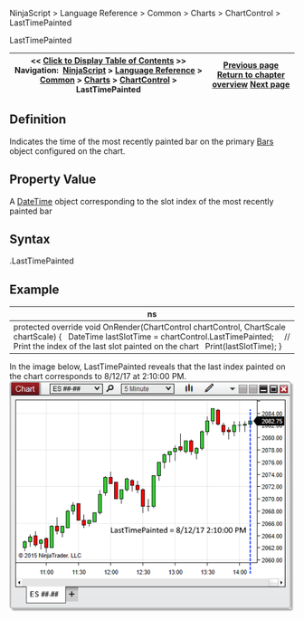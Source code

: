 ﻿
NinjaScript > Language Reference > Common > Charts > ChartControl > LastTimePainted

LastTimePainted

| << [Click to Display Table of Contents](lasttimepainted.md) >> **Navigation:**     [NinjaScript](ninjascript.md) > [Language Reference](language_reference_wip.md) > [Common](common.md) > [Charts](chart.md) > [ChartControl](chartcontrol.md) > LastTimePainted | [Previous page](lastslotpainted.md) [Return to chapter overview](chartcontrol.md) [Next page](mousedownpoint.md) |
| --- | --- |
## Definition
Indicates the time of the most recently painted bar on the primary [Bars](bars.md) object configured on the chart.
## 
## Property Value
A [DateTime](https://msdn.microsoft.com/en-us/library/system.datetime(v=vs.110).aspx) object corresponding to the slot index of the most recently painted bar
## 
## Syntax
<ChartControl>.LastTimePainted
## 
## Example

| ns |
| --- |
| protected override void OnRender(ChartControl chartControl, ChartScale chartScale) {    DateTime lastSlotTime = chartControl.LastTimePainted;      // Print the index of the last slot painted on the chart    Print(lastSlotTime); } |

In the image below, LastTimePainted reveals that the last index painted on the chart corresponds to 8/12/17 at 2:10:00 PM.
 
![ChartControl_LastTimePainted](chartcontrol_lasttimepainted.png)
